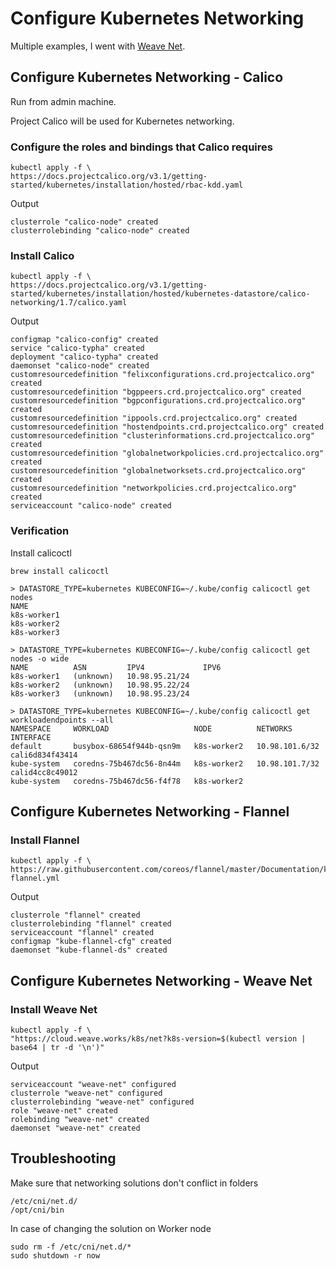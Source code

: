 # Configure Kubernetes Networking

Multiple examples, I went with [Weave Net](https://www.weave.works/docs/net/latest/overview/features/).

## Configure Kubernetes Networking - Calico

Run from admin machine.

Project Calico will be used for Kubernetes networking. 

### Configure the roles and bindings that Calico requires

```
kubectl apply -f \
https://docs.projectcalico.org/v3.1/getting-started/kubernetes/installation/hosted/rbac-kdd.yaml
```

Output

```
clusterrole "calico-node" created
clusterrolebinding "calico-node" created
```

### Install Calico

```
kubectl apply -f \
https://docs.projectcalico.org/v3.1/getting-started/kubernetes/installation/hosted/kubernetes-datastore/calico-networking/1.7/calico.yaml
```

Output

```
configmap "calico-config" created
service "calico-typha" created
deployment "calico-typha" created
daemonset "calico-node" created
customresourcedefinition "felixconfigurations.crd.projectcalico.org" created
customresourcedefinition "bgppeers.crd.projectcalico.org" created
customresourcedefinition "bgpconfigurations.crd.projectcalico.org" created
customresourcedefinition "ippools.crd.projectcalico.org" created
customresourcedefinition "hostendpoints.crd.projectcalico.org" created
customresourcedefinition "clusterinformations.crd.projectcalico.org" created
customresourcedefinition "globalnetworkpolicies.crd.projectcalico.org" created
customresourcedefinition "globalnetworksets.crd.projectcalico.org" created
customresourcedefinition "networkpolicies.crd.projectcalico.org" created
serviceaccount "calico-node" created
```

### Verification

Install calicoctl

```
brew install calicoctl
```

```
> DATASTORE_TYPE=kubernetes KUBECONFIG=~/.kube/config calicoctl get nodes
NAME
k8s-worker1
k8s-worker2
k8s-worker3
```

```
> DATASTORE_TYPE=kubernetes KUBECONFIG=~/.kube/config calicoctl get nodes -o wide
NAME          ASN         IPV4             IPV6
k8s-worker1   (unknown)   10.98.95.21/24
k8s-worker2   (unknown)   10.98.95.22/24
k8s-worker3   (unknown)   10.98.95.23/24
```

```
> DATASTORE_TYPE=kubernetes KUBECONFIG=~/.kube/config calicoctl get workloadendpoints --all
NAMESPACE     WORKLOAD                   NODE          NETWORKS         INTERFACE
default       busybox-68654f944b-qsn9m   k8s-worker2   10.98.101.6/32   cali6d834f43414
kube-system   coredns-75b467dc56-8n44m   k8s-worker2   10.98.101.7/32   calid4cc8c49012
kube-system   coredns-75b467dc56-f4f78   k8s-worker2
```

## Configure Kubernetes Networking - Flannel

### Install Flannel

```
kubectl apply -f \
https://raw.githubusercontent.com/coreos/flannel/master/Documentation/kube-flannel.yml
```

Output

```
clusterrole "flannel" created
clusterrolebinding "flannel" created
serviceaccount "flannel" created
configmap "kube-flannel-cfg" created
daemonset "kube-flannel-ds" created
```

## Configure Kubernetes Networking - Weave Net

### Install Weave Net

```
kubectl apply -f \
"https://cloud.weave.works/k8s/net?k8s-version=$(kubectl version | base64 | tr -d '\n')"
```

Output

```
serviceaccount "weave-net" configured
clusterrole "weave-net" configured
clusterrolebinding "weave-net" configured
role "weave-net" created
rolebinding "weave-net" created
daemonset "weave-net" created
```

## Troubleshooting

Make sure that networking solutions don't conflict in folders

```
/etc/cni/net.d/
/opt/cni/bin
```

In case of changing the solution on Worker node

```
sudo rm -f /etc/cni/net.d/*
sudo shutdown -r now
```